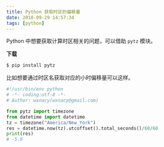 ```yaml
---
title: Python 获取时区的偏移量
date: 2018-09-29 14:57:34
tags: [python]
---
```


Python 中想要获取计算时区相关的问题，可以借助 `pytz` 模块。

<!-- more --><!-- toc -->

**下载**

```bash
$ pip install pytz
```

比如想要通过时区名获取对应的小时偏移量可以这样。

```python
#!/usr/bin/env python
# -*- coding:utf-8 -*-
# Author: wxnacy(wxnacy@gmail.com)

from pytz import timezone
from datetime import datetime
tz = timezone("America/New_York")
res = datetime.now(tz).utcoffset().total_seconds()/60/60
print(res)
# -5.0
```

